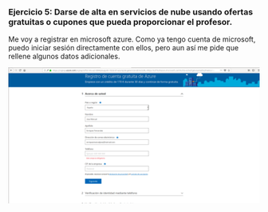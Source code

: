 ### Ejercicio 5: Darse de alta en servicios de nube usando ofertas gratuitas o cupones que pueda proporcionar el profesor.

Me voy a registrar en microsoft azure. Como ya tengo cuenta de microsoft, puedo iniciar sesión directamente con ellos, pero aun así me pide que rellene algunos datos adicionales.

![Ejercicio5](https://raw.githubusercontent.com/jomaenfe/Ejercicios-IV1819/master/Capturas%20de%20pantalla/Ejercicio5.png)